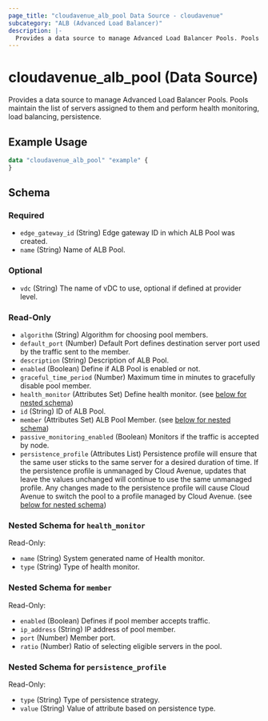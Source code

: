 ```yaml
---
page_title: "cloudavenue_alb_pool Data Source - cloudavenue"
subcategory: "ALB (Advanced Load Balancer)"
description: |-
  Provides a data source to manage Advanced Load Balancer Pools. Pools maintain the list of servers assigned to them and perform health monitoring, load balancing, persistence.
---
```


# cloudavenue_alb_pool (Data Source)

Provides a data source to manage Advanced Load Balancer Pools. Pools maintain the list of servers assigned to them and perform health monitoring, load balancing, persistence.

## Example Usage

```terraform
data "cloudavenue_alb_pool" "example" {
}
```

<!-- schema generated by tfplugindocs -->
## Schema

### Required

- `edge_gateway_id` (String) Edge gateway ID in which ALB Pool was created.
- `name` (String) Name of ALB Pool.

### Optional

- `vdc` (String) The name of vDC to use, optional if defined at provider level.

### Read-Only

- `algorithm` (String) Algorithm for choosing pool members.
- `default_port` (Number) Default Port defines destination server port used by the traffic sent to the member.
- `description` (String) Description of ALB Pool.
- `enabled` (Boolean) Define if ALB Pool is enabled or not.
- `graceful_time_period` (Number) Maximum time in minutes to gracefully disable pool member.
- `health_monitor` (Attributes Set) Define health monitor. (see [below for nested schema](#nestedatt--health_monitor))
- `id` (String) ID of ALB Pool.
- `member` (Attributes Set) ALB Pool Member. (see [below for nested schema](#nestedatt--member))
- `passive_monitoring_enabled` (Boolean) Monitors if the traffic is accepted by node.
- `persistence_profile` (Attributes List) Persistence profile will ensure that the same user sticks to the same server for a desired duration of time. If the persistence profile is unmanaged by Cloud Avenue, updates that leave the values unchanged will continue to use the same unmanaged profile. Any changes made to the persistence profile will cause Cloud Avenue to switch the pool to a profile managed by Cloud Avenue. (see [below for nested schema](#nestedatt--persistence_profile))

<a id="nestedatt--health_monitor"></a>
### Nested Schema for `health_monitor`

Read-Only:

- `name` (String) System generated name of Health monitor.
- `type` (String) Type of health monitor.


<a id="nestedatt--member"></a>
### Nested Schema for `member`

Read-Only:

- `enabled` (Boolean) Defines if pool member accepts traffic.
- `ip_address` (String) IP address of pool member.
- `port` (Number) Member port.
- `ratio` (Number) Ratio of selecting eligible servers in the pool.


<a id="nestedatt--persistence_profile"></a>
### Nested Schema for `persistence_profile`

Read-Only:

- `type` (String) Type of persistence strategy.
- `value` (String) Value of attribute based on persistence type.

